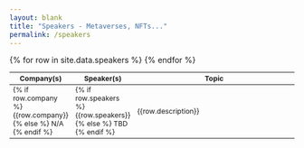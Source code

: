 ```yaml
---
layout: blank
title: "Speakers - Metaverses, NFTs..."
permalink: /speakers
---
```


<table style="table-layout: fixed; font-size: 88%;">
  <thead>
      <th style="width: 20%;">Company(s)</th>
      <th style="width: 20%;">Speaker(s)</th>
      <th style="width: 60%;">Topic</th>
  </thead>
  <tbody>
    {% for row in site.data.speakers %}
    <tr>
      <td> 
        {% if row.company %} 
          {{row.company}}
        {% else %}
          N/A
        {% endif %}
      </td>
      <td> 
        {% if row.speakers %} 
          {{row.speakers}}
        {% else %}
          TBD
        {% endif %}
      </td>
      <td>
        <p>
        {{row.description}}
        </p>
      </td>
    </tr>
    {% endfor %}
  </tbody>
</table>
